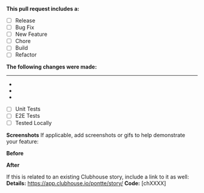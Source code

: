**This pull request includes a:**

- [ ] Release
- [ ] Bug Fix
- [ ] New Feature
- [ ] Chore
- [ ] Build
- [ ] Refactor

**The following changes were made:**
- --

-
-
-
- [ ] Unit Tests
- [ ] E2E Tests
- [ ] Tested Locally

**Screenshots**
If applicable, add screenshots or gifs to help demonstrate your feature:

**Before**

**After**

If this is related to an existing Clubhouse story, include a link to it as well:
**Details:** https://app.clubhouse.io/pontte/story/
**Code:** [chXXXX]
